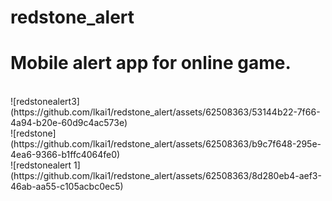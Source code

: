 # redstone_alert
<h1>Mobile alert app for online game.</h1>
<br/>
![redstonealert3](https://github.com/lkai1/redstone_alert/assets/62508363/53144b22-7f66-4a94-b20e-60d9c4ac573e)
<br/>
![redstone](https://github.com/lkai1/redstone_alert/assets/62508363/b9c7f648-295e-4ea6-9366-b1ffc4064fe0)
<br/>
![redstonealert 1](https://github.com/lkai1/redstone_alert/assets/62508363/8d280eb4-aef3-46ab-aa55-c105acbc0ec5)

